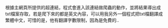 根據主網頁所提供的超連結，程式會進入該連結做爬蟲的動作，並將結果導出成txt檔案存取，若是爬下來的都是英文內容，可以用我另外一個程式把txt檔翻譯成繁體中文，可惜的是，他有翻譯字數限制，因為是免費的..
